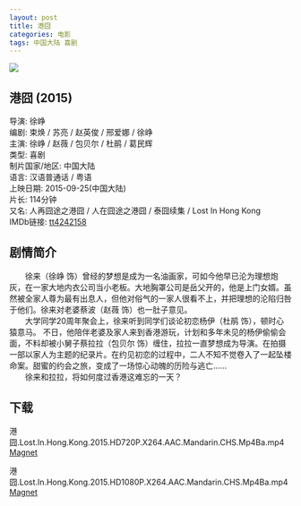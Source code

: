 ```yaml
---
layout: post
title: 港囧
categories: 电影
tags: 中国大陆 喜剧
---
```


[![](http://i12.tietuku.cn/c6583065ab4bb075t.jpg)](http://i12.tietuku.cn/c6583065ab4bb075.jpg)

## 港囧 (2015)
导演: 徐峥  
编剧: 束焕 / 苏亮 / 赵英俊 / 邢爱娜 / 徐峥  
主演: 徐峥 / 赵薇 / 包贝尔 / 杜鹃 / 葛民辉  
类型: 喜剧  
制片国家/地区: 中国大陆  
语言: 汉语普通话 / 粤语  
上映日期: 2015-09-25(中国大陆)  
片长: 114分钟  
又名: 人再囧途之港囧 / 人在囧途之港囧 / 泰囧续集 / Lost In Hong Kong  
IMDb链接: [tt4242158](http://www.imdb.com/title/tt4242158)

## 剧情简介
　　徐来（徐峥 饰）曾经的梦想是成为一名油画家，可如今他早已沦为理想炮灰，在一家大地内衣公司当小老板。大地胸罩公司是岳父开的，他是上门女婿。虽然被全家人尊为最有出息人，但他对俗气的一家人很看不上，并把理想的沦陷归咎于他们。徐来对老婆蔡波（赵薇 饰）也一肚子意见。  
　　大学同学20周年聚会上，徐来听到同学们谈论初恋杨伊（杜鹃 饰），顿时心猿意马。 不日，他陪伴老婆及家人来到香港游玩，计划和多年未见的杨伊偷偷会面，不料却被小舅子蔡拉拉（包贝尔 饰）缠住，拉拉一直梦想成为导演。在拍摄一部以家人为主题的纪录片。在约见初恋的过程中，二人不知不觉卷入了一起坠楼命案。甜蜜的约会之旅，变成了一场惊心动魄的历险与逃亡……  
　　徐来和拉拉，将如何度过香港这难忘的一天？

## 下载
港囧.Lost.In.Hong.Kong.2015.HD720P.X264.AAC.Mandarin.CHS.Mp4Ba.mp4  
[Magnet](magnet:?xt=urn:btih:f76a6741eb14e82326d339dbca0eb10c4163dfee)

港囧.Lost.In.Hong.Kong.2015.HD1080P.X264.AAC.Mandarin.CHS.Mp4Ba.mp4  
[Magnet](magnet:?xt=urn:btih:b63a90908e98182b896205b13fcc949c3572853e)
